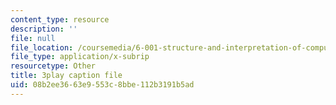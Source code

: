 ```yaml
---
content_type: resource
description: ''
file: null
file_location: /coursemedia/6-001-structure-and-interpretation-of-computer-programs-spring-2005/08b2ee3663e9553c8bbe112b3191b5ad_cIc8ZBMcqAc.vtt
file_type: application/x-subrip
resourcetype: Other
title: 3play caption file
uid: 08b2ee36-63e9-553c-8bbe-112b3191b5ad
---
```


